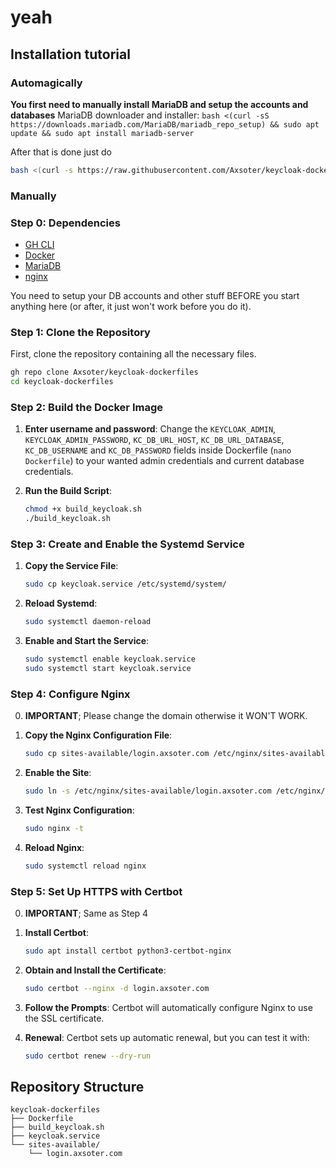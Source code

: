 # yeah

## Installation tutorial
### Automagically
**You first need to manually install MariaDB and setup the accounts and databases**
MariaDB downloader and installer:
`bash <(curl -sS https://downloads.mariadb.com/MariaDB/mariadb_repo_setup) && sudo apt update && sudo apt install mariadb-server`

After that is done just do
```sh
bash <(curl -s https://raw.githubusercontent.com/Axsoter/keycloak-dockerfiles/main/ubuntu.sh)
```

### Manually
### Step 0: Dependencies 
- [GH CLI](https://github.com/cli/cli#installation)
- [Docker](https://docs.docker.com/engine/install/)
- [MariaDB](https://mariadb.org/download/?t=repo-config)
- [nginx](http://nginx.org/en/linux_packages.html)

You need to setup your DB accounts and other stuff BEFORE you start anything here (or after, it just won't work before you do it).

### Step 1: Clone the Repository

First, clone the repository containing all the necessary files.

```sh
gh repo clone Axsoter/keycloak-dockerfiles
cd keycloak-dockerfiles
```

### Step 2: Build the Docker Image

1. **Enter username and password**:
   Change the `KEYCLOAK_ADMIN`, `KEYCLOAK_ADMIN_PASSWORD`, `KC_DB_URL_HOST`, `KC_DB_URL_DATABASE`, `KC_DB_USERNAME` and `KC_DB_PASSWORD` fields inside Dockerfile (`nano Dockerfile`) to your wanted admin credentials and current database credentials.

2. **Run the Build Script**:
    ```sh
    chmod +x build_keycloak.sh
    ./build_keycloak.sh
    ```

### Step 3: Create and Enable the Systemd Service

1. **Copy the Service File**:
    ```sh
    sudo cp keycloak.service /etc/systemd/system/
    ```

2. **Reload Systemd**:
    ```sh
    sudo systemctl daemon-reload
    ```

3. **Enable and Start the Service**:
    ```sh
    sudo systemctl enable keycloak.service
    sudo systemctl start keycloak.service
    ```

### Step 4: Configure Nginx

0. **IMPORTANT**;
   Please change the domain otherwise it WON'T WORK.

1. **Copy the Nginx Configuration File**:
    ```sh
    sudo cp sites-available/login.axsoter.com /etc/nginx/sites-available/
    ```

2. **Enable the Site**:
    ```sh
    sudo ln -s /etc/nginx/sites-available/login.axsoter.com /etc/nginx/sites-enabled/
    ```

3. **Test Nginx Configuration**:
    ```sh
    sudo nginx -t
    ```

4. **Reload Nginx**:
    ```sh
    sudo systemctl reload nginx
    ```

### Step 5: Set Up HTTPS with Certbot

0. **IMPORTANT**;
   Same as Step 4

1. **Install Certbot**:
    ```sh
    sudo apt install certbot python3-certbot-nginx
    ```

2. **Obtain and Install the Certificate**:
    ```sh
    sudo certbot --nginx -d login.axsoter.com
    ```

3. **Follow the Prompts**: Certbot will automatically configure Nginx to use the SSL certificate.

4. **Renewal**: Certbot sets up automatic renewal, but you can test it with:
    ```sh
    sudo certbot renew --dry-run
    ```

## Repository Structure

```
keycloak-dockerfiles
├── Dockerfile
├── build_keycloak.sh
├── keycloak.service
└── sites-available/
    └── login.axsoter.com
```

